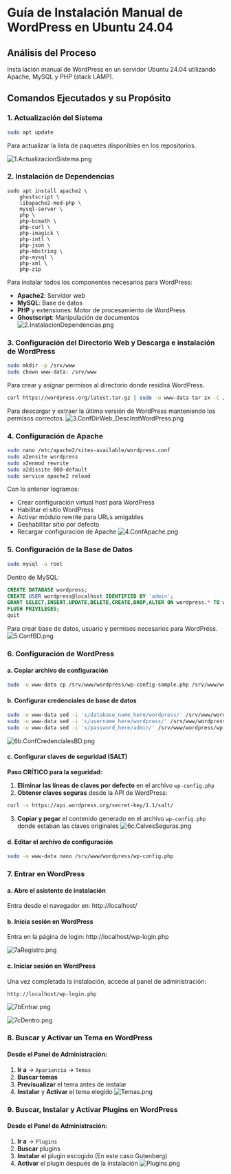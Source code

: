 # Guía de Instalación Manual de WordPress en Ubuntu 24.04

## Análisis del Proceso

Insta
lación manual de WordPress en un servidor Ubuntu 24.04 utilizando Apache, MySQL y PHP (stack LAMP).

## Comandos Ejecutados y su Propósito

### 1. Actualización del Sistema
```bash
sudo apt update
```
Para actualizar la lista de paquetes disponibles en los repositorios.

![1.ActualizacionSistema.png](1.ActualizacionSistema.png)

### 2. Instalación de Dependencias
```
sudo apt install apache2 \
    ghostscript \
    libapache2-mod-php \
    mysql-server \
    php \
    php-bcmath \
    php-curl \
    php-imagick \
    php-intl \
    php-json \
    php-mbstring \
    php-mysql \
    php-xml \
    php-zip
```
Para instalar todos los componentes necesarios para WordPress:
- **Apache2**: Servidor web
- **MySQL**: Base de datos
- **PHP** y extensiones: Motor de procesamiento de WordPress
- **Ghostscript**: Manipulación de documentos
![2.InstalacionDependencias.png](2.InstalacionDependencias.png)
### 3. Configuración del Directorio Web y Descarga e instalación de WordPress
```bash
sudo mkdir -p /srv/www
sudo chown www-data: /srv/www
```
Para crear y asignar permisos al directorio donde residirá WordPress.

```bash
curl https://wordpress.org/latest.tar.gz | sudo -u www-data tar zx -C /srv/www
```
Para descargar y extraer la última versión de WordPress manteniendo los permisos correctos.
![3.ConfDirWeb_DescInstWordPress.png](3.ConfDirWeb_DescInstWordPress.png)
### 4. Configuración de Apache
```bash
sudo nano /etc/apache2/sites-available/wordpress.conf
sudo a2ensite wordpress
sudo a2enmod rewrite
sudo a2dissite 000-default
sudo service apache2 reload
```
Con lo anterior logramos:
- Crear configuración virtual host para WordPress
- Habilitar el sitio WordPress
- Activar módulo rewrite para URLs amigables
- Deshabilitar sitio por defecto
- Recargar configuración de Apache
![4.ConfApache.png](4.ConfApache.png)
### 5. Configuración de la Base de Datos
```bash
sudo mysql -u root
```
Dentro de MySQL:
```sql
CREATE DATABASE wordpress;
CREATE USER wordpress@localhost IDENTIFIED BY 'admin';
GRANT SELECT,INSERT,UPDATE,DELETE,CREATE,DROP,ALTER ON wordpress.* TO wordpress@localhost;
FLUSH PRIVILEGES;
quit
```
Para crear base de datos, usuario y permisos necesarios para WordPress.
![5.ConfBD.png](5.ConfBD.png)


### 6. Configuración de WordPress

#### a. Copiar archivo de configuración
```bash
sudo -u www-data cp /srv/www/wordpress/wp-config-sample.php /srv/www/wordpress/wp-config.php
```

#### b. Configurar credenciales de base de datos
```bash
sudo -u www-data sed -i 's/database_name_here/wordpress/' /srv/www/wordpress/wp-config.php
sudo -u www-data sed -i 's/username_here/wordpress/' /srv/www/wordpress/wp-config.php
sudo -u www-data sed -i 's/password_here/admin/' /srv/www/wordpress/wp-config.php
```
![6b.ConfCredencialesBD.png](6b.ConfCredencialesBD.png)
#### c. Configurar claves de seguridad (SALT)
**Paso CRÍTICO para la seguridad:**

1. **Eliminar las líneas de claves por defecto** en el archivo `wp-config.php`
2. **Obtener claves seguras** desde la API de WordPress:
```bash
curl -s https://api.wordpress.org/secret-key/1.1/salt/
```
3. **Copiar y pegar** el contenido generado en el archivo `wp-config.php` donde estaban las claves originales
![6c.CalvesSeguras.png](6c.CalvesSeguras.png)
#### d. Editar el archivo de configuración
```bash
sudo -u www-data nano /srv/www/wordpress/wp-config.php
```

### 7. Entrar en WordPress

#### a. Abre el asistente de instalación
Entra desde el navegador en: http://localhost/


#### b. Inicia sesión en WordPress
Entra en la página de login:
http://localhost/wp-login.php

![7aRegistro.png](7aRegistro.png)

#### c. Iniciar sesión en WordPress
Una vez completada la instalación, accede al panel de administración:
```
http://localhost/wp-login.php
```
![7bEntrar.png](7bEntrar.png)

![7cDentro.png](7cDentro.png)
### 8. Buscar y Activar un Tema en WordPress

#### Desde el Panel de Administración:
1. **Ir a** → `Apariencia` → `Temas`
2. **Buscar temas** 
4. **Previsualizar** el tema antes de instalar
5. **Instalar** y **Activar** el tema elegido
![Temas.png](Temas.png)

### 9. Buscar, Instalar y Activar Plugins en WordPress

#### Desde el Panel de Administración:
1. **Ir a** → `Plugins`
2. **Buscar** plugins 
3. **Instalar** el plugin escogido (En este caso Gutenberg)
4. **Activar** el plugin después de la instalación
![Plugins.png](Plugins.png)